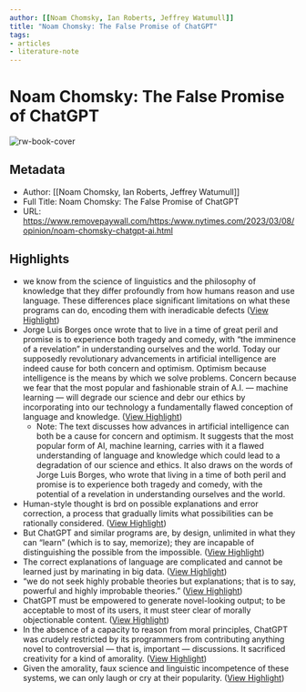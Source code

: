 ```yaml
---
author: [[Noam Chomsky, Ian Roberts, Jeffrey Watumull]]
title: "Noam Chomsky: The False Promise of ChatGPT"
tags: 
- articles
- literature-note
---
```

# Noam Chomsky: The False Promise of ChatGPT

![rw-book-cover](https://static01.nyt.com/images/2023/03/08/opinion/08Chomsky-Promo/08Chomsky-Promo-facebookJumbo.png)

## Metadata
- Author: [[Noam Chomsky, Ian Roberts, Jeffrey Watumull]]
- Full Title: Noam Chomsky: The False Promise of ChatGPT
- URL: https://www.removepaywall.com/https:/www.nytimes.com/2023/03/08/opinion/noam-chomsky-chatgpt-ai.html

## Highlights
- we know from the science of linguistics and the philosophy of knowledge that they differ profoundly from how humans reason and use language. These differences place significant limitations on what these programs can do, encoding them with ineradicable defects ([View Highlight](https://read.readwise.io/read/01gv6sdtn5e2eqhq1x0b8s9171))
- Jorge Luis Borges once wrote that to live in a time of great peril and promise is to experience both tragedy and comedy, with “the imminence of a revelation” in understanding ourselves and the world. Today our supposedly revolutionary advancements in artificial intelligence are indeed cause for both concern and optimism. Optimism because intelligence is the means by which we solve problems. Concern because we fear that the most popular and fashionable strain of A.I. — machine learning — will degrade our science and debr our ethics by incorporating into our technology a fundamentally flawed conception of language and knowledge. ([View Highlight](https://read.readwise.io/read/01gvd2p6n7qrwhdgr4a0xz9pnf))
    - Note: The text discusses how advances in artificial intelligence can both be a cause for concern and optimism. It suggests that the most popular form of AI, machine learning, carries with it a flawed understanding of language and knowledge which could lead to a degradation of our science and ethics. It also draws on the words of Jorge Luis Borges, who wrote that living in a time of both peril and promise is to experience both tragedy and comedy, with the potential of a revelation in understanding ourselves and the world.
- Human-style thought is brd on possible explanations and error correction, a process that gradually limits what possibilities can be rationally considered. ([View Highlight](https://read.readwise.io/read/01gv6skdetmt1rmbtc62p61z3n))
- But ChatGPT and similar programs are, by design, unlimited in what they can “learn” (which is to say, memorize); they are incapable of distinguishing the possible from the impossible. ([View Highlight](https://read.readwise.io/read/01gv6t0b9s491p5qc2kqn1n2sx))
- The correct explanations of language are complicated and cannot be learned just by marinating in big data. ([View Highlight](https://read.readwise.io/read/01gv6t2xjw98rdmewmgfjds7ff))
- “we do not seek highly probable theories but explanations; that is to say, powerful and highly improbable theories.” ([View Highlight](https://read.readwise.io/read/01gv6t48gg5m2knkvx3vkezx2s))
- ChatGPT must be empowered to generate novel-looking output; to be acceptable to most of its users, it must steer clear of morally objectionable content. ([View Highlight](https://read.readwise.io/read/01gv6t63ktk8gvh9rmx3k1hc8y))
- In the absence of a capacity to reason from moral principles, ChatGPT was crudely restricted by its programmers from contributing anything novel to controversial — that is, important — discussions. It sacrificed creativity for a kind of amorality. ([View Highlight](https://read.readwise.io/read/01gv6tpqsrbttdkbx4mxndnp73))
- Given the amorality, faux science and linguistic incompetence of these systems, we can only laugh or cry at their popularity. ([View Highlight](https://read.readwise.io/read/01gv6tt49xch8a1db2h6akhmp9))
